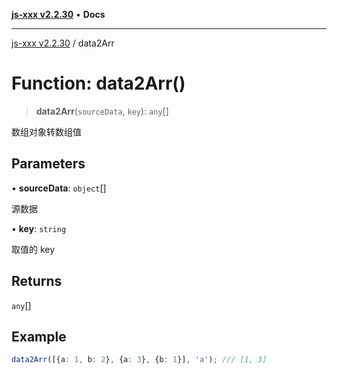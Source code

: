 [**js-xxx v2.2.30**](../README.md) • **Docs**

***

[js-xxx v2.2.30](../README.md) / data2Arr

# Function: data2Arr()

> **data2Arr**(`sourceData`, `key`): `any`[]

数组对象转数组值

## Parameters

• **sourceData**: `object`[]

源数据

• **key**: `string`

取值的 key

## Returns

`any`[]

## Example

```ts
data2Arr([{a: 1, b: 2}, {a: 3}, {b: 1}], 'a'); /// [1, 3]
```
